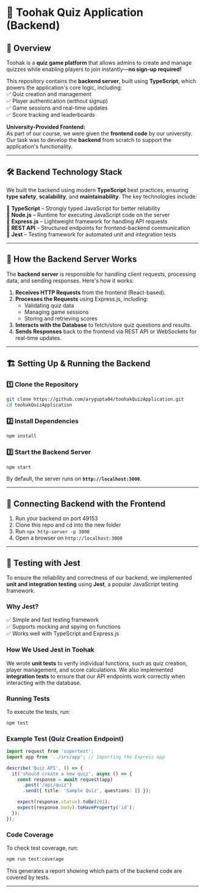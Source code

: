 # 🎯 **Toohak Quiz Application (Backend)**  

## 📌 **Overview**  
Toohak is a **quiz game platform** that allows admins to create and manage quizzes while enabling players to join instantly—**no sign-up required!**  

This repository contains the **backend server**, built using **TypeScript**, which powers the application's core logic, including:  
✅ Quiz creation and management  
✅ Player authentication (without signup)  
✅ Game sessions and real-time updates  
✅ Score tracking and leaderboards  

**University-Provided Frontend:**  
As part of our course, we were given the **frontend code** by our university. Our task was to develop the **backend** from scratch to support the application's functionality.  

---

## 🛠 **Backend Technology Stack**  
We built the backend using modern **TypeScript** best practices, ensuring **type safety**, **scalability**, and **maintainability**. The key technologies include:  

🔹 **TypeScript** – Strongly typed JavaScript for better reliability  
🔹 **Node.js** – Runtime for executing JavaScript code on the server  
🔹 **Express.js** – Lightweight framework for handling API requests  
🔹 **REST API** – Structured endpoints for frontend-backend communication  
🔹 **Jest** – Testing framework for automated unit and integration tests  

---

## 🚀 **How the Backend Server Works**  
The **backend server** is responsible for handling client requests, processing data, and sending responses. Here's how it works:  

1. **Receives HTTP Requests** from the frontend (React-based).  
2. **Processes the Requests** using Express.js, including:  
   - Validating quiz data  
   - Managing game sessions  
   - Storing and retrieving scores  
3. **Interacts with the Database** to fetch/store quiz questions and results.  
4. **Sends Responses** back to the frontend via REST API or WebSockets for real-time updates.  

---

## 🏗 **Setting Up & Running the Backend**  

### **1️⃣ Clone the Repository**  
```sh
git clone https://github.com/arygupta04/toohakQuizApplication.git
cd toohakQuizApplication
```

### **2️⃣ Install Dependencies**  
```sh
npm install
```
### **3️⃣ Start the Backend Server**  
```sh
npm start
```
By default, the server runs on **`http://localhost:3000`**.  

---

## 🔗 **Connecting Backend with the Frontend**  
1. Run your backend on port 49153  
2. Clone this repo and cd into the new folder  
3. Run `npx http-server -p 3000`  
4. Open a browser on `http://localhost:3000`  

---

## 🧪 **Testing with Jest**  

To ensure the reliability and correctness of our backend, we implemented **unit and integration testing** using **Jest**, a popular JavaScript testing framework.  

### **Why Jest?**  
✅ Simple and fast testing framework  
✅ Supports mocking and spying on functions  
✅ Works well with TypeScript and Express.js  

### **How We Used Jest in Toohak**  
We wrote **unit tests** to verify individual functions, such as quiz creation, player management, and score calculations. We also implemented **integration tests** to ensure that our API endpoints work correctly when interacting with the database.  

### **Running Tests**  
To execute the tests, run:  
```sh
npm test
```

### **Example Test (Quiz Creation Endpoint)**  
```typescript
import request from 'supertest';
import app from '../src/app'; // Importing the Express app

describe('Quiz API', () => {
  it('should create a new quiz', async () => {
    const response = await request(app)
      .post('/api/quiz')
      .send({ title: 'Sample Quiz', questions: [] });

    expect(response.status).toBe(201);
    expect(response.body).toHaveProperty('id');
  });
});
```

### **Code Coverage**  
To check test coverage, run:  
```sh
npm run test:coverage
```
This generates a report showing which parts of the backend code are covered by tests.  

---
